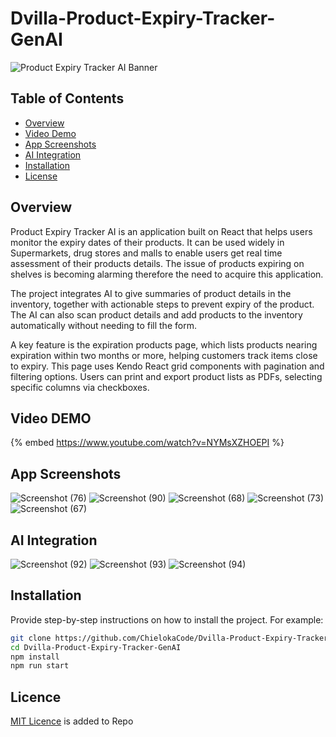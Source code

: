 # Dvilla-Product-Expiry-Tracker-GenAI

![Product Expiry Tracker AI Banner](https://github.com/user-attachments/assets/3809fa7d-fbc5-4438-b647-17e1842ec3df)

## Table of Contents

- [Overview](#overview)
- [Video Demo](#video-demo)
- [App Screenshots](#app-screenshots)
- [AI Integration](#ai-integration)
- [Installation](#installation)
- [License](#license)

## Overview

Product Expiry Tracker AI is an application built on React that helps users monitor the expiry dates of their products. It can be used widely in Supermarkets, drug stores and malls to enable users get real time assessment of their products details. The issue of products expiring on shelves is becoming alarming therefore the need to acquire this application. 

The project integrates AI to give summaries of product details in the inventory, together with actionable steps to prevent expiry of the product. The AI can also scan product details and add products to the inventory automatically without needing to fill the form.

A key feature is the expiration products page, which lists products nearing expiration within two months or more, helping customers track items close to expiry. This page uses Kendo React grid components with pagination and filtering options. Users can print and export product lists as PDFs, selecting specific columns via checkboxes.

## Video DEMO

{% embed https://www.youtube.com/watch?v=NYMsXZHOEPI %}

## App Screenshots

![Screenshot (76)](https://github.com/user-attachments/assets/34bfb918-301a-4ff4-be2e-1be759a68de3)
![Screenshot (90)](https://github.com/user-attachments/assets/a0667ca6-e396-4231-9033-5228bdf3769b)
![Screenshot (68)](https://github.com/user-attachments/assets/3836734b-97a1-4ddb-91f5-236cd565232f)
![Screenshot (73)](https://github.com/user-attachments/assets/0832995e-2db5-45b4-b460-4978d79d6eef)
![Screenshot (67)](https://github.com/user-attachments/assets/8f24aecc-f114-4fa0-b185-4d02e29aa29a)

## AI Integration
![Screenshot (92)](https://github.com/user-attachments/assets/ee662092-17d3-4f7e-b8f9-03e8be8e2673)
![Screenshot (93)](https://github.com/user-attachments/assets/dc8b46d3-7b2d-41d7-8be4-e3b46abf457d)
![Screenshot (94)](https://github.com/user-attachments/assets/84edf2f3-426e-4377-bc79-100a22005b2f)


## Installation

Provide step-by-step instructions on how to install the project. For example:

```bash
git clone https://github.com/ChielokaCode/Dvilla-Product-Expiry-Tracker-GenAI.git
cd Dvilla-Product-Expiry-Tracker-GenAI
npm install
npm run start
```

## Licence
[MIT Licence](https://github.com/ChielokaCode/Dvilla-Product-Expiry-Tracker-GenAI/blob/main/LICENSE) is added to Repo
